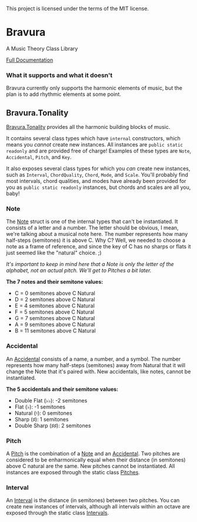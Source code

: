 This project is licensed under the terms of the MIT license.

# Bravura

A Music Theory Class Library

[Full Documentation](./docs/Contents.md)

### What it supports and what it doesn't

Bravura currently only supports the harmonic elements of music, but the plan is to add rhythmic elements at some point.

## Bravura.Tonality

[Bravura.Tonality](./docs/Bravura.Tonality/Bravura.Tonality.md) provides all the harmonic building blocks of music.

It contains several class types which have `internal` constructors, which means you _cannot_ create new instances. All instances are `public static readonly` and are provided free of charge! Examples of these types are `Note`, `Accidental`, `Pitch`, and `Key`.

It also exposes several class types for which you _can_ create new instances, such as `Interval`, `ChordQuality`, `Chord`, `Mode`, and `Scale`. You'll probably find most intervals, chord qualities, and modes have already been provided for you as `public static readonly` instances, but chords and scales are all you, baby!

### Note

The [Note](./docs/Bravura.Tonality/Note.md) struct is one of the internal types that can't be instantiated. It consists of a letter and a number. The letter should be obvious, I mean, we're talking about a musical note here. The number represents how many half-steps (semitones) it is above C. Why C? Well, we needed to choose a note as a frame of reference, and since the key of C has no sharps or flats it just seemed like the "natural" choice. ;)

_It's important to keep in mind here that a Note is only the letter of the alphabet, not an actual pitch. We'll get to Pitches a bit later._

**The 7 notes and their semitone values:**

- C = 0 semitones above C Natural
- D = 2 semitones above C Natural
- E = 4 semitones above C Natural
- F = 5 semitones above C Natural
- G = 7 semitones above C Natural
- A = 9 semitones above C Natural
- B = 11 semitones above C Natural

### Accidental

An [Accidental](./docs/Bravura.Tonality/Accidental.md) consists of a name, a number, and a symbol. The number represents how many half-steps (semitones) away from Natural that it will change the Note that it's paired with. New accidentals, like notes, cannot be instantiated.

**The 5 accidentals and their semitone values:**

- Double Flat (♭♭): -2 semitones
- Flat (♭): -1 semitones
- Natural (♮): 0 semitones
- Sharp (♯): 1 semitones
- Double Sharp (♯♯): 2 semitones

### Pitch

A [Pitch](./docs/Bravura.Tonality/Pitch.md) is the combination of a [Note](./docs/Bravura.Tonality/Note.md) and an [Accidental](./docs/Bravura.Tonality/Accidental.md). Two pitches are considered to be enharmonically equal when their distance (in semitones) above C natural are the same. New pitches cannot be instantiated. All instances are exposed through the static class [Pitches](./docs/Bravura.Tonality/Pitches.md).

### Interval

An [Interval](./docs/Bravura.Tonality/Interval.md) is the distance (in semitones) between two pitches. You can create new instances of intervals, although all intervals within an octave are exposed through the static class [Intervals](./docs/Bravura.Tonality/Intervals.md).

